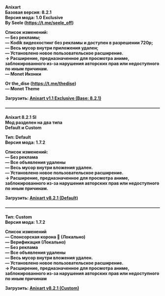 <b>Anixart<b><br>Базовая версия: 8.2.1<br>Версия мода: 1.0 Exclusive<br>By Seele (https://t.me/seele_off)

Список изменений:<br>— Без рекламы;<br>— Kodik видеохостинг без рекламы и доступен в разрешении 720p;<br>— Весь мусор внутри приложения удален;<br>— Установлено новое пользовательское расширение.<br>→ Расширение, предназначенное для просмотра аниме, заблокированного из-за нарушения авторских прав или недоступного по иным причинам.<br>— Monet Иконки

От the_dise (https://t.me/thedise)<br>— Monet Theme

Загрузить: <a href="https://github.com/seele-off/anixart/releases/download/anixart-monet-theme-mod/Anixart.v8.2.1.-.v1.1.Exclusive.apk">Anixart v1.1 Exclusive (Base: 8.2.1)</a>

————————————————————————————————————

<b>Anixart 8.2.1 Sl<b><br>Мод разделен на два типа<br>Default и Custom

Тип: Default<br>Версия мода: 1.7.2

Список изменений:<br>— Без реклама<br>— Все объявления удалены<br>— Весь мусор внутри вложения удален.<br>— Установлено новое пользовательское расширение.<br>→ Расширение, предназначенное для просмотра аниме, заблокированного из-за нарушения авторских прав или недоступного по иным причинам.

Загрузить: <a href="https://github.com/seele-off/anixart/releases/download/anixart-default-mod/Anixart.v8.1.2.DEFAULT.MOD.apk">Anixart v8.2.1 (Default)</a>

————————————————————————————————————

Тип: Custom<br>Версия мода: 1.7.2

Cписок изменений<br>— Спонсорская корона 👑 (Локально)<br>— Верификация (Локально)<br>— Без реклама<br>— Все объявления удалены<br>— Весь мусор внутри вложения удален.<br>— Установлено новое пользовательское расширение.<br>→ Расширение, предназначенное для просмотра аниме, заблокированного из-за нарушения авторских прав или недоступного по иным причинам

Загрузить: <a href="https://github.com/seele-off/anixart/releases/download/anixart-custom-mod/Anixart.v8.1.2.CUSTOM.MOD.apk">Anixart v8.2.1 (Custom)</a>
